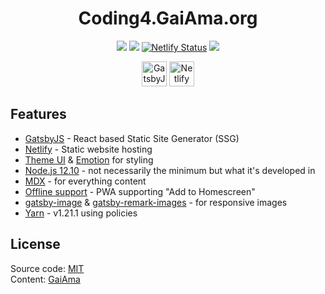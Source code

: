 <h1 align="center">Coding4.GaiAma.org</h1>

<p align="center">
  <a href="https://donate.gaiama.org/" title="Donate to help us protect more rainforest from being destroyed"><img src="https://img.shields.io/badge/$-support-green.svg"></a>
  <a href="http://makeapullrequest.com/" title="PRs Welcome"><img src="https://img.shields.io/badge/PRs-welcome-brightgreen.svg"></a>
  <a href="https://www.netlify.com" title="Frontend hosted on Netlify"><img src="https://api.netlify.com/api/v1/badges/2f70a68f-3b42-44ca-8dbe-189f030dbd64/deploy-status" alt="Netlify Status"/></a>
  <a href="https://nodejs.org" title="Node.js 12.10"><img src="https://img.shields.io/badge/node.js-12.10-%23026e00.svg"/></a>
</p>

<p align="center">
  <a title="Static Site Generator: GatsbyJS" href="https://www.gatsbyjs.org" target="_blank"><img src="https://www.gaiama.org/gatsby_logo.svg" width="40" alt="GatsbyJS Logo"></a> <a title="Hoster: Netlify" href="https://www.netlify.com" target="_blank"><img src="https://www.gaiama.org/netlify_logo.svg" width="40" alt="Netlify Logo"></a>
</p>

## Features

- [GatsbyJS](https://www.gatsbyjs.org/) - React based Static Site Generator (SSG)
- [Netlify](https://www.netlify.com/) - Static website hosting
- [Theme UI](https://theme-ui.com/) & [Emotion](https://emotion.sh/) for styling
- [Node.js 12.10](https://nodejs.org/en/) - not necessarily the minimum but what it's developed in
- [MDX](https://www.gatsbyjs.org/docs/mdx/) - for everything content
- [Offline support](https://github.com/gatsbyjs/gatsby/tree/master/packages/gatsby-plugin-offline#readme) - PWA supporting "Add to Homescreen"
- [gatsby-image](https://github.com/gatsbyjs/gatsby/tree/master/packages/gatsby-image#readme) & [gatsby-remark-images](https://github.com/gatsbyjs/gatsby/tree/master/packages/gatsby-remark-images#readme) - for responsive images
- [Yarn](https://yarnpkg.com) - v1.21.1 using policies

## License

Source code: [MIT](../../LICENSE)  
Content: [GaiAma](https://www.gaiama.org)
